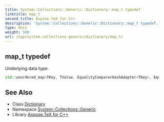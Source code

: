 ```yaml
---
title: System::Collections::Generic::Dictionary::map_t typedef
linktitle: map_t
second_title: Aspose.TeX for C++
description: 'System::Collections::Generic::Dictionary::map_t typedef. Underlying data type in C++.'
type: docs
weight: 500
url: /cpp/system.collections.generic/dictionary/map_t/
---
```

## map_t typedef


Underlying data type.

```cpp
std::unordered_map<TKey, TValue, EqualityComparerHashAdapter<TKey>, EqualityComparerAdapter<TKey>, ASPOSE_MAP_ALLOCATOR_TYPE(TKey, TValue)> System::Collections::Generic::Dictionary< TKey, TValue >::map_t
```

## See Also

* Class [Dictionary](../)
* Namespace [System::Collections::Generic](../../)
* Library [Aspose.TeX for C++](../../../)
